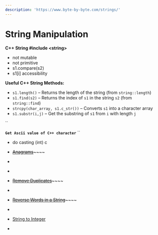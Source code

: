 ```yaml
---
description: 'https://www.byte-by-byte.com/strings/'
---
```


# String Manipulation

**C++ String  \#include &lt;string&gt;**

* not mutable 
* not primitive 
* s1.compare\(s2\)
* s1\[i\] accessibility 

**Useful C++ String Methods:**

* `s1.length()` – Returns the length of the string \(from `string::length`\)
* `s1.find(s2)` – Returns the index of `s1` in the string `s2` \(from `string::find`\)
* `strcpy(char_array, s1.c_str())` – Converts `s1` into a character array
* `s1.substr(i,j)` – Get  the substring of `s1` from `i` with length `j`

\`\`

**`Get Ascii value of C++ character`** ``

* do casting \(int\) c



* [~~Anagrams~~](https://www.byte-by-byte.com/anagrams/)~~~~
* ~~~~[~~Sorting the characters in a string~~](https://www.geeksforgeeks.org/sort-string-characters/)~~~~
* ~~~~[~~Longest substring without a repeating character~~](https://leetcode.com/problems/longest-substring-without-repeating-characters/)~~~~
* [~~Remove Duplicates~~](https://leetcode.com/problems/remove-duplicates-from-sorted-array/)~~~~
* ~~~~[~~Is String a Palindrom~~e](https://leetcode.com/problems/valid-palindrome/)
* [~~Reverse Words in a String~~](https://www.interviewcake.com/question/cpp/reverse-words/?utm_source=bbb&utm_medium=affiliate&utm_campaign=bbb)~~~~
* ~~~~[~~Convert Strings to Binary~~](https://www.geeksforgeeks.org/convert-string-binary-sequence/)~~~~
* [String to Integer](https://leetcode.com/problems/string-to-integer-atoi/)
* ~~~~[~~Compare Version Numbers~~](https://leetcode.com/problems/compare-version-numbers/)~~~~



